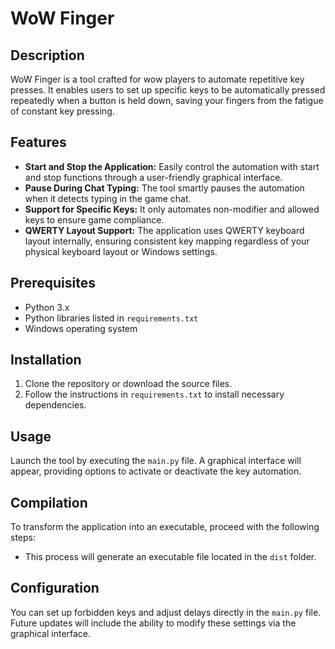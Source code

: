 # WoW Finger

## Description

WoW Finger is a tool crafted for wow players to automate repetitive key presses. It enables users to set up specific keys to be automatically pressed repeatedly when a button is held down, saving your fingers from the fatigue of constant key pressing.

## Features

- **Start and Stop the Application:** Easily control the automation with start and stop functions through a user-friendly graphical interface.
- **Pause During Chat Typing:** The tool smartly pauses the automation when it detects typing in the game chat.
- **Support for Specific Keys:** It only automates non-modifier and allowed keys to ensure game compliance.
- **QWERTY Layout Support:** The application uses QWERTY keyboard layout internally, ensuring consistent key mapping regardless of your physical keyboard layout or Windows settings.

## Prerequisites

- Python 3.x
- Python libraries listed in `requirements.txt`
- Windows operating system

## Installation

1. Clone the repository or download the source files.
2. Follow the instructions in `requirements.txt` to install necessary dependencies.

## Usage

Launch the tool by executing the `main.py` file. A graphical interface will appear, providing options to activate or deactivate the key automation.

## Compilation

To transform the application into an executable, proceed with the following steps:

- This process will generate an executable file located in the `dist` folder.

## Configuration

You can set up forbidden keys and adjust delays directly in the `main.py` file. Future updates will include the ability to modify these settings via the graphical interface.
